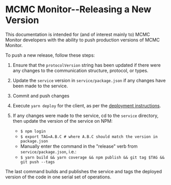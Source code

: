 # MCMC Monitor--Releasing a New Version

This documentation is intended for (and of interest mainly to) MCMC Monitor
developers with the ability to push production versions of MCMC Monitor.

To push a new release, follow these steps:

1. Ensure that the `protocolVersion` string has been updated if there
were any changes to the communication structure, protocol, or types.

2. Update the `service` version in `service/package.json` if any changes
have been made to the service.

3. Commit and push changes

4. Execute `yarn deploy` for the client, as per the
[deployment instructions](./deployment.md).

5. If any changes were made to the service, cd to the `service` directory,
then update the version of the service on NPM:
    - `$ npm login`
    - `$ export TAG=A.B.C # where A.B.C should match the version in package.json`
    - Manually enter the command in the "release" verb from `service/package.json`, i.e.:
    - `$ yarn build && yarn coverage && npm publish && git tag $TAG && git push --tags`

The last command builds and publishes the service and tags the deployed version
of the code in one serial set of operations.
